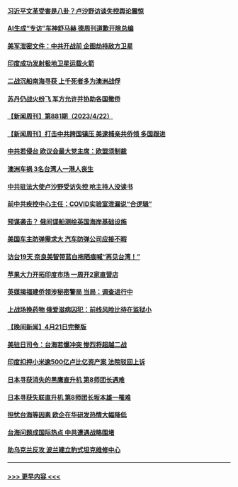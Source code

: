 #### [习近平文革受害是八卦？卢沙野访谈失控舆论震惊](../pages/prog202/a103697101.md?t=04231243) 
#### [AI生成“专访”车神舒马赫 德周刊道歉开除总编](../pages/prog202/a103697098.md?t=04231243) 
#### [美军泄密文件：中共开战前 企图劫持敌方卫星](../pages/prog202/a103696951.md?t=04231243) 
#### [印度成功发射极地卫星运载火箭](../pages/prog202/a103696964.md?t=04231243) 
#### [二战沉船南海寻获 上千死者多为澳洲战俘](../pages/prog202/a103696967.md?t=04231243) 
#### [苏丹仍战火纷飞 军方允许并协助各国撤侨](../pages/prog202/a103696969.md?t=04231243) 
#### [【新闻周刊】第881期（2023/4/22）](../pages/prog202/a103696915.md?t=04231243) 
#### [【新闻周刊】打击中共跨国镇压 美逮捕亲共侨领 多国跟进](../pages/prog202/a103696911.md?t=04231243) 
#### [中共若侵台 欧议会最大党主席：欧盟须制裁](../pages/prog202/a103696747.md?t=04231243) 
#### [澳洲车祸 3名台湾人一港人丧生](../pages/prog202/a103696749.md?t=04231243) 
#### [中共驻法大使卢沙野受访失控 呛主持人没读书](../pages/prog202/a103696762.md?t=04231243) 
#### [前中共疾控中心主任：COVID实验室泄漏说“合逻辑”](../pages/prog202/a103696605.md?t=04231243) 
#### [预谋袭击？ 俄间谍船测绘英国海岸基础设施](../pages/prog202/a103696595.md?t=04231243) 
#### [美国车主防弹需求大 汽车防弹公司应接不暇](../pages/prog202/a103696611.md?t=04231243) 
#### [访台19天 奈良美智带蓝白拖晒痕喊“再见台湾！”](../pages/prog202/a103696585.md?t=04231243) 
#### [苹果大力开拓印度市场 一周开2家直营店](../pages/prog202/a103696574.md?t=04231243) 
#### [英媒揭福建侨领涉秘密警局 当局：调查进行中](../pages/prog202/a103696337.md?t=04231243) 
#### [上战场换药物 俄爱滋病囚犯：前线风险比待在监狱小](../pages/prog202/a103696549.md?t=04231243) 
#### [【晚间新闻】4月21日完整版](../pages/prog202/a103696319.md?t=04231243) 
#### [美驻日司令：台海若爆冲突 惨烈将超越二战](../pages/prog202/a103696346.md?t=04231243) 
#### [印度扣押小米逾500亿卢比亿资产案 法院驳回上诉](../pages/prog202/a103696429.md?t=04231243) 
#### [日本寻获消失的黑鹰直升机 第8师团长遇难](../pages/prog202/a103696421.md?t=04231243) 
#### [日本寻获失联直升机 第8师团长坂本雄一罹难](../pages/prog202/a103696390.md?t=04231243) 
#### [担忧台海等因素 欧企在华研发热情大幅降低](../pages/prog202/a103696357.md?t=04231243) 
#### [台海问题成国际热点 中共遭遇战略围堵](../pages/prog202/a103696359.md?t=04231243) 
#### [助乌克兰反攻 波兰建立豹式坦克维修中心](../pages/prog202/a103696361.md?t=04231243) 

----
#### [ >>> 更早内容 <<< ](../indexes/prog202-earlier.md)
